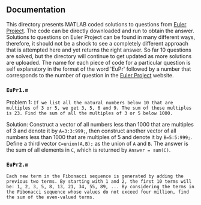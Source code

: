 ## Documentation
This directory presents MATLAB coded solutions to questions from [Euler Project](https://projecteuler.net/).
The code can be directly downloaded and run to obtain the answer. Solutions to questions on Euler Project can be found in many different ways, therefore, it should not be a shock to see a completely different approach that is attempted here and yet returns the right answer. So far 10 questions are solved, but the directory will continue to get updated as more solutions are uploaded. The name for each piece of code for a particular question is self explanatory in the format of the word 'EuPr' followed by a number that corresponds to the number of question in the [Euler Project](https://projecteuler.net/) website.
### `EuPr1.m`
Problem 1: `If we list all the natural numbers below 10 that are multiples of 3 or 5, we get 3, 5, 6 and 9. The sum of these multiples is 23. Find the sum of all the multiples of 3 or 5 below 1000.`

Solution: Construct a vector of all numbers less than 1000 that are multiples of 3 and denote it by `A=3:3:999;`, then construct another vector of all numbers less than 1000 that are multiples of 5 and denote it by `B=5:5:999;`. Define a third vector `C=union(A,B);` as the union of `A` and `B`. The answer is the sum of all elements in `C`, which is returned by `Answer = sum(C)`. 

### `EuPr2.m`
`Each new term in the Fibonacci sequence is generated by adding the previous two terms. By starting with 1 and 2, the first 10 terms will be:
1, 2, 3, 5, 8, 13, 21, 34, 55, 89, ...
By considering the terms in the Fibonacci sequence whose values do not exceed four million, find the sum of the even-valued terms.`

